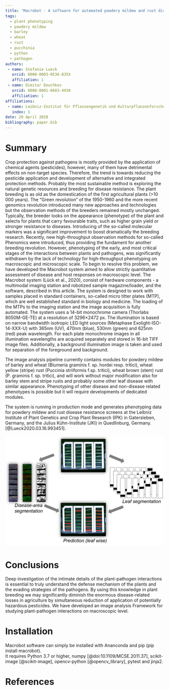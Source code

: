 ```yaml
---
title: 'Macrobot - A software for automated powdery mildew and rust disease quantification.'
tags:
  - plant phenotyping
  - powdery mildew
  - barley
  - wheat
  - rust
  - pucchinia
  - python
  - pathogen
authors:
 - name: Stefanie Lueck
   orcid: 0000-0003-0536-835X
   affiliation: 1
 - name: Dimitar Douchkov
   orcid: 0000-0001-6603-4930
   affiliation: 1
affiliations:
 - name: Leibniz-Institut für Pflanzengenetik und Kulturpflanzenforschung Gatersleben, Stadt Seeland, Sachsen-Anhalt
   index: 1
date: 20 April 2020
bibliography: paper.bib
---
```

 
# Summary
Crop protection against pathogens is mostly provided by the application of chemical agents (pesticides), however, many of them have detrimental effects on non-target species.  Therefore, the trend is towards reducing the pesticide application and development of alternative and integrated protection methods. Probably the most sustainable method is exploring the natural genetic resources and breeding for disease resistance. The plant breeding is as old as the domestication of the first agricultural plants (>10 000 years). The “Green revolution” of the 1950-1960 and the more recent genomics revolution introduced many new approaches and technologies but the observation methods of the breeders remained mostly unchanged. Typically, the breeder looks on the appearance (phenotype) of the plant and selects for plants that carry favourable traits, such as higher grain yield or stronger resistance to diseases. Introducing of the so-called molecular markers was a significant improvement to boost dramatically the breeding research. Recently, new high-throughput observation methods for so-called Phenomics were introduced, thus providing the fundament for another breeding revolution. However, phenotyping of the early, and most critical stages of the interactions between plants and pathogens, was significantly withdrawn by the lack of technology for high-throughput phenotyping on macroscopic and microscopic scale. To begin to resolve this problem, we have developed the Macrobot system aimed to allow strictly quantitative assessment of disease and host responses on macroscopic level. The Macrobot system (Lück et al., 2020), consist of hardware components -  a multimodal imaging station and robotized sample magazine/loader, and the software, described in this article. The system is designed to work with samples placed in standard containers, so-called micro titter plates (MTP), which are well established standard in biology and medicine. The loading of the MTPs to the imaging station and the image acquisition is fully automated. The system uses a 14-bit monochrome camera (Thorlabs 8050M-GE-TE) at a resolution of 3296×2472 px. The illumination is based on narrow bandwidth isotropic LED light sources (Metaphase Exolight-ISO-14-XXX-U) with 365nm (UV), 470nm (blue), 530nm (green) and 625nm (red) peak wavelength. For each plate monochrome images in all illumination wavelengths are acquired separately and stored in 16-bit TIFF image files. Additionally, a background illumination image is taken and used for separation of the foreground and background.

The image analysis pipeline currently contains modules for powdery mildew of barley and wheat (Blumeria graminis f. sp. hordei resp. tritici), wheat yellow (stripe) rust (Puccinia striiformis f.sp. tritici), wheat brown (stem) rust (P. graminis f. sp. tritici), and will work without major modification also for barley stem and stripe rusts and probably some other leaf disease with similar appearance. Phenotyping of other disease and non-disease related phenotypes is possible but it will require developments of dedicated modules.

The system is running in production mode and generates phenotyping data for powdery mildew and rust disease resistance screens at the Leibniz Institute of Plant Genetics and Crop Plant Research (IPK) in Gatersleben, Germany, and the Julius Kühn-Institute (JKI) in Quedlinburg, Germany.
 [@Lueck2020.03.16.993451].

![Caption for example figure.\label{fig:example}](figure.png)
  
# Conclusions
 Deep investigation of the intimate details of the plant-pathogen interactions is essential to truly understand the defense mechanism of the plants and the evading strategies of the pathogens. By using this knowledge in plant breeding we may significantly diminish the enormous disease-related losses in agriculture by simultaneous reduction of application of potentially hazardous pesticides. We have developed an image analysis Framework for studying plant-pathogen interactions on macroscopic level.
 
# Installation
Macrobot software can simply be installed with Ananconda and pip (pip install macrobot). <br>
It requires Python 3.7 or higher, numpy [@doi:10.1109/MCSE.2011.37], scikit-image [@scikit-image], opencv-python [@opencv_library], pytest and jinja2. 

  
# References
